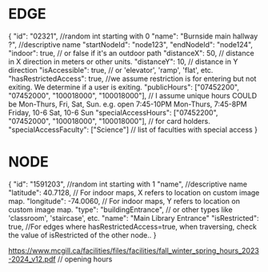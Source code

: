 # EDGE
{
  "id": "02321", //random int starting with 0
  "name": "Burnside main hallway ?", //descriptive name
  "startNodeId": "node123",
  "endNodeId": "node124",
  "indoor": true, // or false if it's an outdoor path
  "distanceX": 50, // distance in X direction in meters or other units. 
  "distanceY": 10, // distance in Y direction
  "isAccessible": true, // or 'elevator', 'ramp', 'flat', etc.
  "hasRestrictedAccess": true, //we assume restriction is for entering but not exiting. We determine if a user is exiting.
  "publicHours": ["07452200", "07452000", "100018000", "100018000"], // I assume unique hours COULD be Mon-Thurs, Fri, Sat, Sun. e.g. open 7:45-10PM Mon-Thurs, 7:45-8PM Friday, 10-6 Sat, 10-6 Sun
  "specialAccessHours": ["07452200", "07452000", "100018000", "100018000"], // for card holders.
  "specialAccessFaculty": ["Science"] // list of faculties with special access
}

# NODE
{
  "id": "1591203", //random int starting with 1
  "name", //descriptive name
  "latitude": 40.7128, // For indoor maps, X refers to location on custom image map.
  "longitude": -74.0060, // For indoor maps, Y refers to location on custom image map.
  "type": "buildingEntrance",  // or other types like 'classroom', 'staircase', etc.
  "name": "Main Library Entrance"
  "isRestricted": true, //For edges where hasRestrictedAccess=true, when traversing, check the value of isRestricted of the other node..
}


https://www.mcgill.ca/facilities/files/facilities/fall_winter_spring_hours_2023-2024_v12.pdf // opening hours
